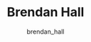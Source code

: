 ---
# this is autogenerated: do not edit
title: Brendan Hall
author: brendan_hall
layout: author-bio
jobtitle: Grad Student
bio: biophysics
type: member
excerpt: "Brendan graduated in 2021 from Williams College with a B.A in Physics and Math. While there he did research in Daniel Aalberts' lab analyzing ribosome profiling"
header:
  teaser: /assets/images/people/bio-hall.jpg
papers: 
    - title: Retrieval Augmented Docking Using Hierarchical Navigable Small Worlds
      excerpt: <u>Hall BW</u>, Keiser MJ. __J Chem Inf Model__. 2024 Oct 14.
      link: "https://doi.org/10.1021/acs.jcim.4c00683"

---